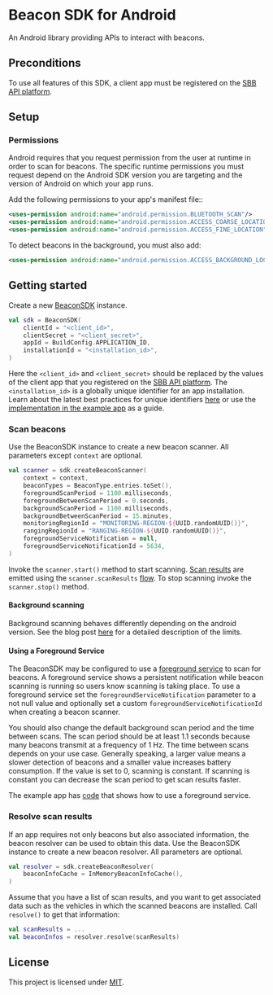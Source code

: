 # Beacon SDK for Android

An Android library providing APIs to interact with beacons.



## Preconditions

To use all features of this SDK, a client app must be registered on the [SBB API platform][2].



## Setup



### Permissions

Android requires that you request permission from the user at runtime in order to scan for beacons. The specific 
runtime permissions you must request depend on the Android SDK version you are targeting and the version of Android on 
which your app runs.

Add the following permissions to your app's manifest file::

``` xml                     
<uses-permission android:name="android.permission.BLUETOOTH_SCAN"/>
<uses-permission android:name="android.permission.ACCESS_COARSE_LOCATION"/>
<uses-permission android:name="android.permission.ACCESS_FINE_LOCATION"/>
```

To detect beacons in the background, you must also add:

``` xml
<uses-permission android:name="android.permission.ACCESS_BACKGROUND_LOCATION"/>
```



## Getting started

Create a new [BeaconSDK][900] instance.

```kotlin
val sdk = BeaconSDK(
    clientId = "<client_id>",
    clientSecret = "<client_secret>",
    appId = BuildConfig.APPLICATION_ID,
    installationId = "<installation_id>",
)
```

Here the `<client_id>` and `<client_secret>` should be replaced by the values of the client app that you registered on 
the [SBB API platform][2]. The `<installation_id>` is a globally unique identifier for an app installation. Learn about 
the latest best practices for unique identifiers [here][5] or use the [implementation in the example app][801] as a 
guide.

### Scan beacons

Use the BeaconSDK instance to create a new beacon scanner. All parameters except `context` are optional.

```kotlin
val scanner = sdk.createBeaconScanner(
    context = context,
    beaconTypes = BeaconType.entries.toSet(),
    foregroundScanPeriod = 1100.milliseconds,
    foregroundBetweenScanPeriod = 0.seconds,
    backgroundScanPeriod = 1100.milliseconds,
    backgroundBetweenScanPeriod = 15.minutes,
    monitoringRegionId = "MONITORING-REGION-${UUID.randomUUID()}",
    rangingRegionId = "RANGING-REGION-${UUID.randomUUID()}",
    foregroundServiceNotification = null,
    foregroundServiceNotificationId = 5634,
)
```

Invoke the `scanner.start()` method to start scanning. [Scan results][901] are emitted using the 
`scanner.scanResults` [flow][8]. To stop scanning invoke the `scanner.stop()` method. 

#### Background scanning

Background scanning behaves differently depending on the android version. See the blog post [here][6] for a detailed 
description of the limits.

#### Using a Foreground Service

The BeaconSDK may be configured to use a [foreground service][7] to scan for beacons. A foreground service shows a 
persistent notification while beacon scanning is running so users know scanning is taking place. To use a foreground
service set the `foregroundServiceNotification` parameter to a not null value and optionally set a custom 
`foregroundServiceNotificationId` when creating a beacon scanner.

You should also change the default background scan period and the time between scans. The scan period should be at 
least 1.1 seconds because many beacons transmit at a frequency of 1 Hz. The time between scans depends on your use 
case. Generally speaking, a larger value means a slower detection of beacons and a smaller value increases battery 
consumption. If the value is set to 0, scanning is constant. If scanning is constant you can decrease the scan period 
to get scan results faster.

The example app has [code][802] that shows how to use a foreground service.

### Resolve scan results

If an app requires not only beacons but also associated information, the beacon resolver can be used to obtain this 
data. Use the BeaconSDK instance to create a new beacon resolver. All parameters are optional.

```kotlin
val resolver = sdk.createBeaconResolver(
    beaconInfoCache = InMemoryBeaconInfoCache(),
)
```

Assume that you have a list of scan results, and you want to get associated data such as the vehicles in which the 
scanned beacons are installed. Call `resolve()` to get that information:

```kotlin
val scanResults = ...
val beaconInfos = resolver.resolve(scanResults)
```



## License

This project is licensed under [MIT](LICENSE.md).



[2]: https://developer.sbb.ch/apis/beacon
[3]: https://developer.android.com/develop/connectivity/bluetooth/bt-permissions
[4]: https://developer.android.com/develop/sensors-and-location/location/permissions#request-background-location
[5]: https://developer.android.com/training/articles/user-data-ids
[6]: http://www.davidgyoungtech.com/2017/08/07/beacon-detection-with-android-8
[7]: https://developer.android.com/develop/background-work/services/foreground-services
[8]: https://kotlinlang.org/docs/flow.html

[800]: example
[801]: example/src/main/java/ch/allianceswisspass/beaconsdk/example/Installation.kt
[802]: example/src/main/java/ch/allianceswisspass/beaconsdk/example/di/BeaconSDKModule.kt

[900]: beacon-sdk/src/main/kotlin/ch/allianceswisspass/beaconsdk/BeaconSDK.kt
[901]: beacon-sdk/src/main/kotlin/ch/allianceswisspass/beaconsdk/scanner/ScanResult.kt
